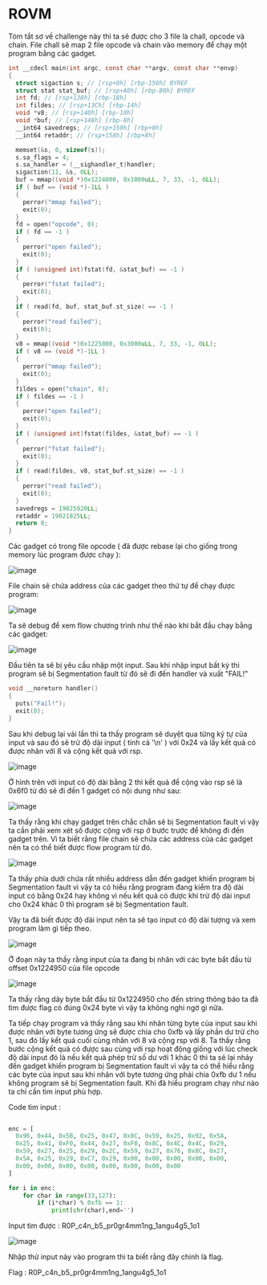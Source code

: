 # ROVM

Tóm tắt sơ về challenge này thì ta sẽ được cho 3 file là chall, opcode và chain. File chall sẽ map 2 file opcode và chain vào memory để chạy một program bằng các gadget.

```c
int __cdecl main(int argc, const char **argv, const char **envp)
{
  struct sigaction s; // [rsp+0h] [rbp-150h] BYREF
  struct stat stat_buf; // [rsp+A0h] [rbp-B0h] BYREF
  int fd; // [rsp+138h] [rbp-18h]
  int fildes; // [rsp+13Ch] [rbp-14h]
  void *v8; // [rsp+140h] [rbp-10h]
  void *buf; // [rsp+148h] [rbp-8h]
  __int64 savedregs; // [rsp+150h] [rbp+0h]
  __int64 retaddr; // [rsp+158h] [rbp+8h]

  memset(&s, 0, sizeof(s));
  s.sa_flags = 4;
  s.sa_handler = (__sighandler_t)handler;
  sigaction(11, &s, 0LL);
  buf = mmap((void *)0x1224000, 0x1000uLL, 7, 33, -1, 0LL);
  if ( buf == (void *)-1LL )
  {
    perror("mmap failed");
    exit(0);
  }
  fd = open("opcode", 0);
  if ( fd == -1 )
  {
    perror("open failed");
    exit(0);
  }
  if ( (unsigned int)fstat(fd, &stat_buf) == -1 )
  {
    perror("fstat failed");
    exit(0);
  }
  if ( read(fd, buf, stat_buf.st_size) == -1 )
  {
    perror("read failed");
    exit(0);
  }
  v8 = mmap((void *)0x1225000, 0x3000uLL, 7, 33, -1, 0LL);
  if ( v8 == (void *)-1LL )
  {
    perror("mmap failed");
    exit(0);
  }
  fildes = open("chain", 0);
  if ( fildes == -1 )
  {
    perror("open failed");
    exit(0);
  }
  if ( (unsigned int)fstat(fildes, &stat_buf) == -1 )
  {
    perror("fstat failed");
    exit(0);
  }
  if ( read(fildes, v8, stat_buf.st_size) == -1 )
  {
    perror("read failed");
    exit(0);
  }
  savedregs = 19025920LL;
  retaddr = 19021825LL;
  return 0;
}
```

Các gadget có trong file opcode ( đã được rebase lại cho giống trong memory lúc program được chạy ):

![image](https://hackmd.io/_uploads/Hy6qLzbQA.png)

File chain sẽ chứa address của các gadget theo thứ tự để chạy được program:

![image](https://hackmd.io/_uploads/SJHKPMZQA.png)

Ta sẽ debug để xem flow chương trình như thế nào khi bắt đầu chạy bằng các gadget:

![image](https://hackmd.io/_uploads/SkWSufbXR.png)

Đầu tiên ta sẽ bị yêu cầu nhập một input. Sau khi nhập input bất kỳ thì program sẽ bị Segmentation fault từ đó sẽ đi đến handler và xuất "FAIL!"

```c
void __noreturn handler()
{
  puts("Fail!");
  exit(0);
}
```

Sau khi debug lại vài lần thì ta thấy program sẽ duyệt qua từng ký tự của input và sau đó sẽ trừ độ dài input ( tính cả '\n' ) với 0x24 và lấy kết quả có được nhân với 8 và cộng kết quả với rsp.

![image](https://hackmd.io/_uploads/Hy1qjMZmC.png)

Ở hình trên với input có độ dài bằng 2 thì kết quả để cộng vào rsp sẽ là 0x6f0 từ đó sẽ đi đến 1 gadget có nội dung như sau:

![image](https://hackmd.io/_uploads/B1TRof-Q0.png)

Ta thấy rằng khi chạy gadget trên chắc chắn sẽ bị Segmentation fault vì vậy ta cần phải xem xét số được cộng với rsp ở bước trước để không đi đến gadget trên. Vì ta biết rằng file chain sẽ chứa các address của các gadget nên ta có thể biết được flow program từ đó.

![image](https://hackmd.io/_uploads/SyHphfb7R.png)

Ta thấy phía dưới chứa rất nhiều address dẫn đến gadget khiến program bị Segmentation fault vì vậy ta có hiểu rằng program đang kiểm tra độ dài input có bằng 0x24 hay không vì nếu kết quả có được khi trừ độ dài input cho 0x24 khác 0 thì program sẽ bị Segmentation fault.

Vậy ta đã biết được độ dài input nên ta sẽ tạo input có độ dài tượng và xem program làm gì tiếp theo.

![image](https://hackmd.io/_uploads/H1jRRM-mC.png)

Ở đoạn này ta thấy rằng input của ta đang bị nhân với các byte bắt đầu từ offset 0x1224950 của file opcode

![image](https://hackmd.io/_uploads/Skl4Jm-7R.png)

Ta thấy rằng dãy byte bắt đầu từ 0x1224950 cho đến string thông báo ta đã tìm được flag có đúng 0x24 byte vì vậy ta không nghi ngờ gì nữa.

Ta tiếp chạy program và thấy rằng sau khi nhân từng byte của input sau khi được nhân với byte tương ứng sẽ được chia cho 0xfb và lấy phần dư trừ cho 1, sau đó lấy kết quả cuối cùng nhân với 8 và cộng rsp với 8. Ta thấy rằng bước cộng kết quả có được sau cùng với rsp hoạt động giống với lúc check độ dài input đó là nếu kết quả phép trừ số dư với 1 khác 0 thì ta sẽ lại nhảy đến gadget khiến program bị Segmentation fault vì vậy ta có thể hiểu rằng các byte của input sau khi nhân với byte tương ứng phải chia 0xfb dư 1 nếu không program sẽ bị Segmentation fault. Khi đã hiểu program chạy như nào ta chỉ cần tìm input phù hợp.

Code tìm input :
```python

enc = [
  0x96, 0x44, 0x5B, 0x25, 0x47, 0x8C, 0x59, 0x25, 0x92, 0x5A, 
  0x25, 0x41, 0xF0, 0x44, 0x27, 0xF0, 0x8C, 0x4C, 0x4C, 0x29, 
  0x59, 0x27, 0x25, 0x29, 0x2C, 0x59, 0x27, 0x76, 0x8C, 0x27, 
  0x5A, 0x25, 0x29, 0xC7, 0x29, 0x00, 0x00, 0x00, 0x00, 0x00, 
  0x00, 0x00, 0x00, 0x00, 0x00, 0x00, 0x00, 0x00
]

for i in enc:
    for char in range(33,127):
        if (i*char) % 0xfb == 1:
            print(chr(char),end='')
```

Input tìm được : R0P_c4n_b5_pr0gr4mm1ng_1angu4g5_1o1

![image](https://hackmd.io/_uploads/Sk9TbXbQA.png)

Nhập thử input này vào program thì ta biết rằng đây chính là flag.

Flag : R0P_c4n_b5_pr0gr4mm1ng_1angu4g5_1o1


